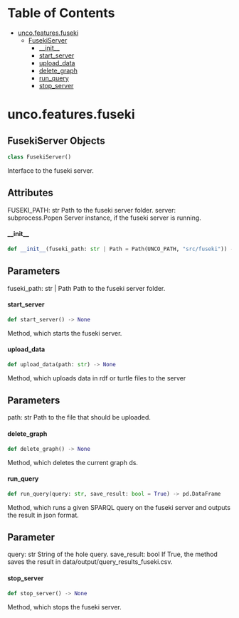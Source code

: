 # Table of Contents

* [unco.features.fuseki](#unco.features.fuseki)
  * [FusekiServer](#unco.features.fuseki.FusekiServer)
    * [\_\_init\_\_](#unco.features.fuseki.FusekiServer.__init__)
    * [start\_server](#unco.features.fuseki.FusekiServer.start_server)
    * [upload\_data](#unco.features.fuseki.FusekiServer.upload_data)
    * [delete\_graph](#unco.features.fuseki.FusekiServer.delete_graph)
    * [run\_query](#unco.features.fuseki.FusekiServer.run_query)
    * [stop\_server](#unco.features.fuseki.FusekiServer.stop_server)

<a id="unco.features.fuseki"></a>

# unco.features.fuseki

<a id="unco.features.fuseki.FusekiServer"></a>

## FusekiServer Objects

```python
class FusekiServer()
```

Interface to the fuseki server.

Attributes
----------
FUSEKI_PATH: str
    Path to the fuseki server folder.
server: subprocess.Popen
    Server instance, if the fuseki server is running.

<a id="unco.features.fuseki.FusekiServer.__init__"></a>

#### \_\_init\_\_

```python
def __init__(fuseki_path: str | Path = Path(UNCO_PATH, "src/fuseki")) -> None
```

Parameters
----------
fuseki_path: str | Path
    Path to the fuseki server folder.

<a id="unco.features.fuseki.FusekiServer.start_server"></a>

#### start\_server

```python
def start_server() -> None
```

Method, which starts the fuseki server.

<a id="unco.features.fuseki.FusekiServer.upload_data"></a>

#### upload\_data

```python
def upload_data(path: str) -> None
```

Method, which uploads data in rdf or turtle files to the server

Parameters
----------
path: str
    Path to the file that should be uploaded.

<a id="unco.features.fuseki.FusekiServer.delete_graph"></a>

#### delete\_graph

```python
def delete_graph() -> None
```

Method, which deletes the current graph ds.

<a id="unco.features.fuseki.FusekiServer.run_query"></a>

#### run\_query

```python
def run_query(query: str, save_result: bool = True) -> pd.DataFrame
```

Method, which runs a given SPARQL query on the fuseki server and outputs the result in json format.

Parameter
---------
query: str
    String of the hole query.
save_result: bool
    If True, the method saves the result in data/output/query_results_fuseki.csv.

<a id="unco.features.fuseki.FusekiServer.stop_server"></a>

#### stop\_server

```python
def stop_server() -> None
```

Method, which stops the fuseki server.

